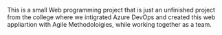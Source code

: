 This is a small Web programming project that is just an unfinished project from the college where we intigrated Azure DevOps and created this web appliartion with Agile Methodoloigies, while working together as a team.
